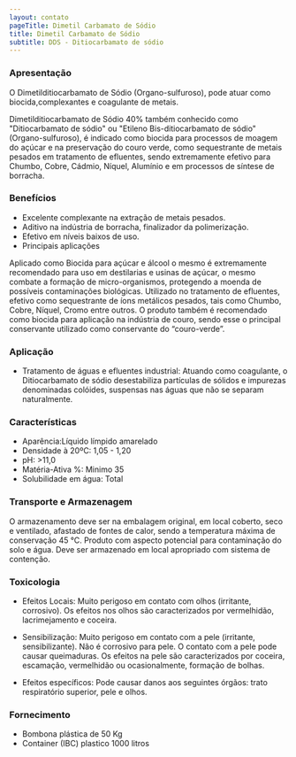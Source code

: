 ```yaml
---
layout: contato
pageTitle: Dimetil Carbamato de Sódio
title: Dimetil Carbamato de Sódio
subtitle: DDS - Ditiocarbamato de sódio
---
```


### Apresentação

O Dimetilditiocarbamato de Sódio (Organo-sulfuroso), pode atuar como biocida,complexantes e coagulante de metais.


Dimetilditiocarbamato de Sódio 40% também conhecido como "Ditiocarbamato de sódio" ou "Etileno Bis-ditiocarbamato de sódio" (Organo-sulfuroso), é indicado como biocida para processos de moagem do açúcar e na preservação do couro verde, como sequestrante de metais pesados em tratamento de efluentes, sendo extremamente efetivo para Chumbo, Cobre, Cádmio, Níquel, Alumínio e em processos de síntese de borracha.

### Benefícios

- Excelente complexante na extração de metais pesados.
- Aditivo na indústria de borracha, finalizador da polimerização.
- Efetivo em níveis baixos de uso.
- Principais aplicações

Aplicado como Biocida para açúcar e álcool o mesmo é extremamente recomendado para uso em destilarias e usinas de açúcar, o mesmo combate a formação de micro-organismos, protegendo a moenda de possíveis contaminações biológicas.
Utilizado no tratamento de efluentes, efetivo como sequestrante de íons metálicos pesados, tais como Chumbo, Cobre, Níquel, Cromo entre outros.
O produto também é recomendado como biocida para aplicação na indústria de couro, sendo esse o principal conservante utilizado como conservante do “couro-verde”.

### Aplicação

- Tratamento de águas e efluentes industrial: Atuando como coagulante, o Ditiocarbamato de sódio desestabiliza partículas de sólidos e impurezas denominadas colóides, suspensas nas águas que não se separam naturalmente. 

### Características

- Aparência:Líquido límpido amarelado
- Densidade à 20ºC: 1,05 - 1,20
- pH: >11,0 
- Matéria-Ativa %: Minimo 35
- Solubilidade em água: Total

### Transporte e Armazenagem
O armazenamento deve ser na embalagem original, em local coberto, seco e ventilado, afastado    de fontes de calor, sendo a temperatura máxima de conservação 45 °C. Produto com aspecto potencial para contaminação do solo e água. Deve ser armazenado em local apropriado com sistema de contenção.

### Toxicologia

- Efeitos Locais: Muito perigoso em contato com olhos (irritante, corrosivo). Os efeitos nos olhos são caracterizados por vermelhidão, lacrimejamento e coceira.

- Sensibilização: Muito perigoso em contato com a pele (irritante, sensibilizante). Não é corrosivo para pele. O contato com a pele pode causar queimaduras. Os efeitos na pele são caracterizados por coceira, escamação, vermelhidão ou ocasionalmente, formação de bolhas.

- Efeitos específicos: Pode causar danos aos seguintes órgãos: trato respiratório superior, pele e olhos.

### Fornecimento

- Bombona plástica de 50 Kg
- Container (IBC) plastico 1000 litros 
